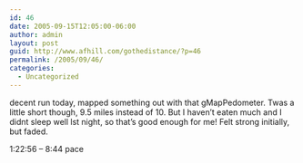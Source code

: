 ```yaml
---
id: 46
date: 2005-09-15T12:05:00-06:00
author: admin
layout: post
guid: http://www.afhill.com/gothedistance/?p=46
permalink: /2005/09/46/
categories:
  - Uncategorized
---
```

decent run today, mapped something out with that gMapPedometer. Twas a little short though, 9.5 miles instead of 10. But I haven&#8217;t eaten much and I didnt sleep well lst night, so that&#8217;s good enough for me! Felt strong initially, but faded.

1:22:56 &#8211; 8:44 pace